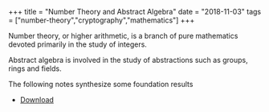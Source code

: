 +++
title = "Number Theory and Abstract Algebra"
date = "2018-11-03"
tags = ["number-theory","cryptography","mathematics"]
+++

Number theory, or higher arithmetic, is a branch of pure mathematics
devoted primarily in the study of integers.

Abstract algebra is involved in the study of abstractions such as groups,
rings and fields.

The following notes synthesize some foundation results

- [Download](/companions/algebra/algebra.pdf)
